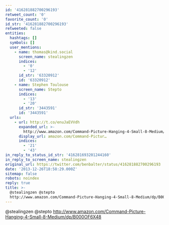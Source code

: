 ```yaml
---
id: '416281882700296193'
retweet_count: '0'
favorite_count: '0'
id_str: '416281882700296193'
retweeted: false
entities:
  hashtags: []
  symbols: []
  user_mentions:
    - name: thomas@kind.social
      screen_name: stealingzen
      indices:
        - '0'
        - '12'
      id_str: '63320912'
      id: '63320912'
    - name: Stephen Toulouse
      screen_name: Stepto
      indices:
        - '13'
        - '20'
      id_str: '3443591'
      id: '3443591'
  urls:
    - url: http://t.co/enuJaEVVdh
      expanded_url: >-
        http://www.amazon.com/Command-Picture-Hanging-4-Small-8-Medium/dp/B000OF6X48
      display_url: amazon.com/Command-Pictur…
      indices:
        - '21'
        - '43'
in_reply_to_status_id_str: '416281693201244160'
in_reply_to_screen_name: stealingzen
original_url: https://twitter.com/benbalter/status/416281882700296193
date: '2013-12-26T18:58:29.000Z'
sitemap: false
robots: noindex
reply: true
title: >-
  @stealingzen @stepto
  http://www.amazon.com/Command-Picture-Hanging-4-Small-8-Medium/dp/B000OF6X48
---
```


@stealingzen @stepto http://www.amazon.com/Command-Picture-Hanging-4-Small-8-Medium/dp/B000OF6X48